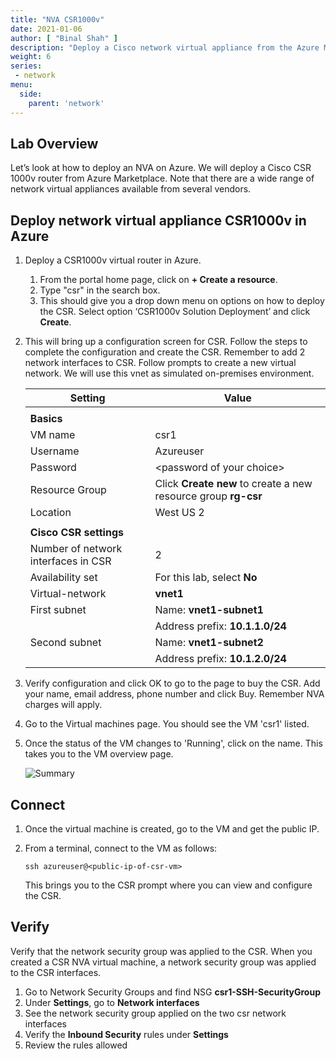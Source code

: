 ```yaml
---
title: "NVA CSR1000v"
date: 2021-01-06
author: [ "Binal Shah" ]
description: "Deploy a Cisco network virtual appliance from the Azure Marketplace."
weight: 6
series:
 - network
menu:
  side:
    parent: 'network'
---
```


## Lab Overview

Let’s look at how to deploy an NVA on Azure. We will deploy a Cisco CSR 1000v router from Azure Marketplace. Note that there are a wide range of network virtual appliances available from several vendors.

## Deploy network virtual appliance CSR1000v in Azure

1. Deploy a CSR1000v virtual router in Azure.
    1. From the portal home page, click on **+ Create a resource**.
    1. Type "csr" in the search box.
    1. This should give you a drop down menu on options on how to deploy the CSR. Select option ‘CSR1000v Solution Deployment’ and click **Create**.
1. This will bring up a configuration screen for CSR. Follow the steps to complete the configuration and create the CSR. Remember to add 2 network interfaces to CSR. Follow prompts to create a new virtual network. We will use this vnet as simulated on-premises environment.

    | **Setting** | **Value** |
    |---|---|
    | | |
    | **Basics** | |
    | VM name | csr1 |
    | Username | Azureuser |
    | Password | \<password of your choice> |
    | Resource Group | Click **Create new** to create a new resource group **rg-csr** |
    | Location | West US 2 |
    | | |
    | **Cisco CSR settings** | |
    | Number of network interfaces in CSR | 2 |
    | Availability set  | For this lab, select **No** |
    | Virtual-network | **vnet1** |
    | First subnet | Name: **vnet1-subnet1** |
    | | Address prefix: **10.1.1.0/24** |
    | Second subnet | Name: **vnet1-subnet2** |
    | | Address prefix: **10.1.2.0/24** |

1. Verify configuration and click OK to go to the page to buy the CSR. Add your name, email address, phone number and click Buy. Remember NVA charges will apply.
1. Go to the Virtual machines page. You should see the VM 'csr1' listed.
1. Once the status of the VM changes to 'Running', click on the name. This takes you to the VM overview page.

    ![Summary](/network/images/lab06-01-summary.png)

## Connect

1. Once the virtual machine is created, go to the VM and get the public IP.
1. From a terminal, connect to the VM as follows:

    ```shell
    ssh azureuser@<public-ip-of-csr-vm>
    ```

    This brings you to the CSR prompt where you can view and configure the CSR.

## Verify

Verify that the network security group was applied to the CSR. When you created a CSR NVA virtual machine, a network security group was applied to the CSR interfaces.

1. Go to Network Security Groups and find NSG **csr1-SSH-SecurityGroup**
1. Under **Settings**, go to **Network interfaces**
1. See the network security group applied on the two csr network interfaces
1. Verify the **Inbound Security** rules under **Settings**
1. Review the rules allowed
